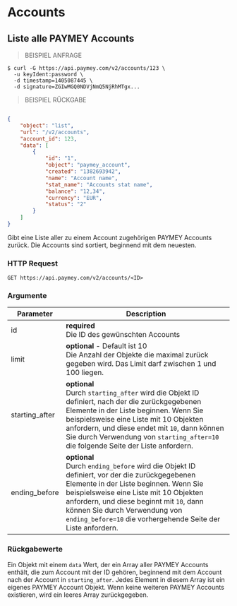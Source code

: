 # Accounts

## Liste alle PAYMEY Accounts

> BEISPIEL ANFRAGE

```shell
$ curl -G https://api.paymey.com/v2/accounts/123 \  
  -u keyIdent:password \  
  -d timestamp=1405087445 \  
  -d signature=ZGIwMGQ0NDVjNmQ5NjRhMTgx...
```

> BEISPIEL RÜCKGABE

```json

{
    "object": "list",
    "url": "/v2/accounts",
    "account_id": 123,
    "data": [
        {
            "id": "1",
            "object": "paymey_account",
            "created": "1382693942",
            "name": "Account name",
            "stat_name": "Accounts stat name",
            "balance": "12,34",
            "currency": "EUR",
            "status": "2"
        }
    ]
}
```

Gibt eine Liste aller zu einem Account zugehörigen PAYMEY Accounts zurück. Die Accounts sind sortiert, beginnend mit dem neuesten.


### HTTP Request

`GET https://api.paymey.com/v2/accounts/<ID>`

### Argumente

Parameter | Description
--------- | -----------
id | **required** <br> Die ID des gewünschten Accounts  
limit | **optional** - Default ist 10 <br> Die Anzahl der Objekte die maximal zurück gegeben wird. Das Limit darf zwischen 1 und 100 liegen.  
starting_after | **optional**<br>Durch `starting_after` wird die Objekt ID definiert, nach der die zurückgegebenen Elemente in der Liste beginnen. Wenn Sie beispielsweise eine Liste mit 10 Objekten anfordern, und diese endet mit `10`, dann können Sie durch Verwendung von `starting_after=10` die folgende Seite der Liste anfordern.  
ending_before | **optional**<br>Durch `ending_before` wird die Objekt ID definiert, vor der die zurückgegebenen Elemente in der Liste beginnen. Wenn Sie beispielsweise eine Liste mit 10 Objekten anfordern, und diese beginnt mit `10`, dann können Sie durch Verwendung von `ending_before=10` die vorhergehende Seite der Liste anfordern.

### Rückgabewerte

Ein Objekt mit einem `data` Wert, der ein Array aller PAYMEY Accounts enthält, die zum Account mit der ID <ID> gehören, beginnend mit dem Account nach der Account in `starting_after`. Jedes Element in diesem Array ist ein eigenes PAYMEY Account Objekt. Wenn keine weiteren PAYMEY Accounts existieren, wird ein leeres Array zurückgegeben.
